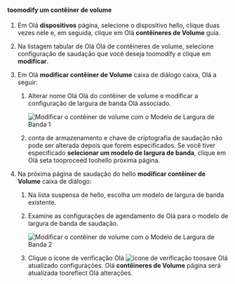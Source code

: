 <!--author=SharS last changed: 1/7/2016-->

#### <a name="toomodify-a-volume-container"></a>toomodify um contêiner de volume
1. Em Olá **dispositivos** página, selecione o dispositivo hello, clique duas vezes nele e, em seguida, clique em Olá **contêineres de Volume** guia.
2. Na listagem tabular de Olá Olá de contêineres de volume, selecione configuração de saudação que você deseja toomodify e clique em **modificar**.
3. Em Olá **modificar contêiner de Volume** caixa de diálogo caixa, Olá a seguir:
   
   1. Alterar nome Olá Olá do contêiner de volume e modificar a configuração de largura de banda Olá associado. 
      
       ![Modificar o contêiner de volume com o Modelo de Largura de Banda 1](./media/storsimple-modify-volume-container/HCS_ModifyVCBT1-include.png)
   2. conta de armazenamento e chave de criptografia de saudação não pode ser alterada depois que forem especificados. Se você tiver especificado **selecionar um modelo de largura de banda**, clique em Olá seta tooproceed toohello próxima página.
4. Na próxima página de saudação do hello **modificar contêiner de Volume** caixa de diálogo:
   
   1. Na lista suspensa de hello, escolha um modelo de largura de banda existente.
   2. Examine as configurações de agendamento de Olá para o modelo de largura de banda de saudação.
      
       ![Modificar o contêiner de volume com o Modelo de Largura de Banda 2](./media/storsimple-modify-volume-container/HCS_ModifyVCBT2-include.png)
   3. Clique o ícone de verificação Olá ![ícone de verificação](./media/storsimple-modify-volume-container/HCS_CheckIcon-include.png) toosave Olá atualizado configurações. Olá **contêineres de Volume** página será atualizada tooreflect Olá alterações.

